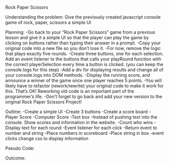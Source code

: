 Rock Paper Scissors

Understanding the problem:
Give the previously created javascript console game of rock, paper, scissors a simple UI

Planning:
-Go back to your “Rock Paper Scissors” game from a previous lesson and give it a simple UI so that the player can play the game by clicking on buttons rather than typing their answer in a prompt.
-Copy your original code into a new file so you don’t lose it.
-For now, remove the logic that plays exactly five rounds.
-Create three buttons, one for each selection. Add an event listener to the buttons that calls your playRound function with the correct playerSelection every time a button is clicked. (you can keep the console.logs for this step)
-Add a div for displaying results and change all of your console.logs into DOM methods.
-Display the running score, and announce a winner of the game once one player reaches 5 points.
-You will likely have to refactor (rework/rewrite) your original code to make it work for this. That’s OK! Reworking old code is an important part of the programmer’s life.
-Don’t forget to go back and add your new version to the original Rock Paper Scissors Project!


Outline:
-Create a simple UI
    -Create 3 buttons
    -Create a score board
        -Player Score
        -Computer Score
        -Text box 
-Instead of pushing text into the console. Show scores and information in the website.
    -Count who wins 
    -Display text for each round
-Event listener for each click
-Return event to number and string
-Place numbers in scoreboard
-Place string in box
    -event clicks change css to display information
  
Pseudo Code:



Outcome:

